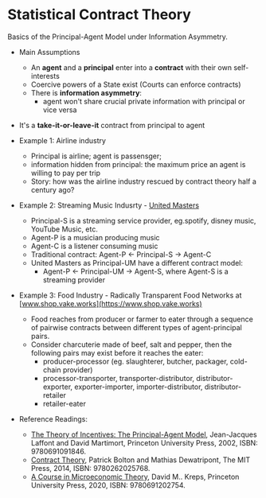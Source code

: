 # Statistical Contract Theory

Basics of the Principal-Agent Model under Information Asymmetry.

- Main Assumptions
  - An **agent** and a **principal** enter into a **contract** with their own self-interests
  - Coercive powers of a State exist (Courts can enforce contracts)
  - There is **information asymmetry**:
    - agent won't share crucial private information with principal or vice versa
- It's a **take-it-or-leave-it** contract from principal to agent
- Example 1: Airline industry
  - Principal is airline; agent is passensger; 
  - information hidden from principal: the maximum price an agent is willing to pay per trip
  - Story: how was the airline industry rescued by contract theory half a century ago?
- Example 2: Streaming Music Indusrty - [United Masters](https://unitedmasters.com/)
  - Principal-S is a streaming service provider, eg.spotify, disney music, YouTube Music, etc.
  - Agent-P is a musician producing music
  - Agent-C is a listener consuming music
  - Traditional contract: Agent-P <- Principal-S -> Agent-C 
  - United Masters as Principal-UM have a different contract model: 
    - Agent-P <- Principal-UM -> Agent-S, where Agent-S is a streaming provider
- Example 3: Food Industry - Radically Transparent Food Networks at [www.shop.vake.works](https://www.shop.vake.works)
  - Food reaches from producer or farmer to eater through a sequence of pairwise contracts between different types of agent-principal pairs. 
  - Consider charcuterie made of beef, salt and pepper, then the following pairs may exist before it reaches the eater:
    - producer-processor (eg. slaughterer, butcher, packager, cold-chain provider)
    - processor-transporter, transporter-distributor, distributor-exporter, exporter-importer, importer-distributor, distributor-retailer
    - retailer-eater

- Reference Readings:
    - [The Theory of Incentives: The Principal-Agent Model](https://press.princeton.edu/books/paperback/9780691091846/the-theory-of-incentives), Jean-Jacques Laffont and David Martimort, Princeton University Press, 2002, ISBN: 9780691091846.
    - [Contract Theory](https://mitpress.mit.edu/9780262025768/contract-theory/), Patrick Bolton and Mathias Dewatripont, The MIT Press, 2014, ISBN: 9780262025768.
    - [A Course in Microeconomic Theory](https://press.princeton.edu/books/paperback/9780691202754/a-course-in-microeconomic-theory), David M.. Kreps, Princeton University Press, 2020, ISBN: 9780691202754.



